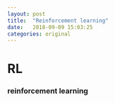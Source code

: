 ```yaml
---
layout: post
title:  "Reinforcement learning"
date:   2018-09-09 15:03:25
categories: original
---
```


# RL

### reinforcement learning
